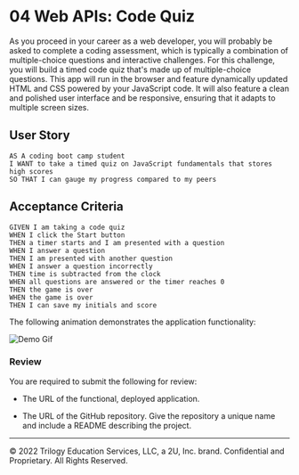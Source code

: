 # 04 Web APIs: Code Quiz

As you proceed in your career as a web developer, you will probably be asked to complete a coding assessment, which is typically a combination of multiple-choice questions and interactive challenges. For this challenge, you will build a timed code quiz that's made up of multiple-choice questions. This app will run in the browser and feature dynamically updated HTML and CSS powered by your JavaScript code. It will also feature a clean and polished user interface and be responsive, ensuring that it adapts to multiple screen sizes.

## User Story

```
AS A coding boot camp student
I WANT to take a timed quiz on JavaScript fundamentals that stores high scores
SO THAT I can gauge my progress compared to my peers
```

## Acceptance Criteria

```
GIVEN I am taking a code quiz
WHEN I click the Start button
THEN a timer starts and I am presented with a question
WHEN I answer a question
THEN I am presented with another question
WHEN I answer a question incorrectly
THEN time is subtracted from the clock
WHEN all questions are answered or the timer reaches 0
THEN the game is over
WHEN the game is over
THEN I can save my initials and score
```

The following animation demonstrates the application functionality:

![Demo Gif](https://github.com/Sccr0123/Coding-Quiz-Competition/tree/main/assets/images-readme/04-web-apis-homework-demo.gif?raw=true)

### Review

You are required to submit the following for review:

* The URL of the functional, deployed application.

* The URL of the GitHub repository. Give the repository a unique name and include a README describing the project.

---
© 2022 Trilogy Education Services, LLC, a 2U, Inc. brand. Confidential and Proprietary. All Rights Reserved.
